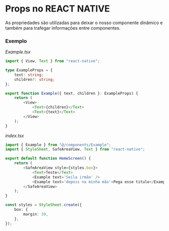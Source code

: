 # Props no REACT NATIVE

As propriedades são utilizadas para deixar o nosso componente dinâmico e também para trafegar informações entre componentes.

### Exemplo

_*Example.tsx*_

```typescript
import { View, Text } from "react-native";

type ExampleProps = {
    text: string;
    children?: string;
};

export function Example({ text, children }: ExampleProps) {
    return (
        <View>
            <Text>{children}</Text>
            <Text>{text}</Text>
        </View>
    );
}
```

_*index.tsx*_

```typescript
import { Example } from "@/components/Example";
import { StyleSheet, SafeAreaView, Text } from "react-native";

export default function HomeScreen() {
    return (
        <SafeAreaView style={styles.box}>
            <Text>Teste</Text>
            <Example text='Seila irmão' />
            <Example text='depois na minha mão'>Pega esse titulo</Example>
        </SafeAreaView>
    );
}

const styles = StyleSheet.create({
    box: {
        margin: 30,
    },
});
```
